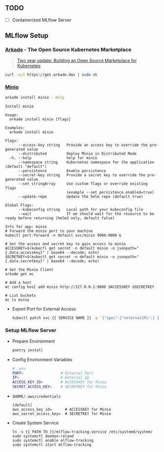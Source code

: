 ## TODO

- [ ] Containerized MLflow Server


## MLflow Setup
### [Arkade](https://github.com/alexellis/arkade) - The Open Source Kubernetes Marketplace
> [Two year update: Building an Open Source Marketplace for Kubernetes](https://blog.alexellis.io/kubernetes-marketplace-two-year-update/)
```bash
curl -sLS https://get.arkade.dev | sudo sh
```

### [Minio](https://min.io)
```bash
arkade install minio --help
```
```
Install minio

Usage:
  arkade install minio [flags]

Examples:
  arkade install minio

Flags:
      --access-key string   Provide an access key to override the pre-generated value
      --distributed         Deploy Minio in Distributed Mode
  -h, --help                help for minio
      --namespace string    Kubernetes namespace for the application (default "default")
      --persistence         Enable persistence
      --secret-key string   Provide a secret key to override the pre-generated value
      --set stringArray     Use custom flags or override existing flags 
                            (example --set persistence.enabled=true)
      --update-repo         Update the helm repo (default true)

Global Flags:
      --kubeconfig string   Local path for your kubeconfig file
      --wait                If we should wait for the resource to be ready before returning (helm3 only, default false)
```
```
Info for app: minio
# Forward the minio port to your machine
kubectl port-forward -n default svc/minio 9000:9000 &

# Get the access and secret key to gain access to minio
ACCESSKEY=$(kubectl get secret -n default minio -o jsonpath="{.data.accesskey}" | base64 --decode; echo)
SECRETKEY=$(kubectl get secret -n default minio -o jsonpath="{.data.secretkey}" | base64 --decode; echo)

# Get the Minio Client
arkade get mc

# Add a host
mc config host add minio http://127.0.0.1:9000 $ACCESSKEY $SECRETKEY

# List buckets
mc ls minio
```
* Export Port for External Access
  ```bash
  kubectl patch svc {{ SERVICE NAME }} -p '{"spec":{"externalIPs":[ {{ EXTERNAL IP }} ]}}'
  ```

### Setup MLflow Server
* Prepare Environment
  ```bash
  poetry install
  ```
* Config Environment Variables
  ```bash
  # .env
  PORT=                 # External Port
  IP=                   # External Ip
  ACCESS_KEY_ID=        # ACCESSKEY for Minio
  SECRET_ACCESS_KEY=    # SECRETKEY for Minio
  ```
* `$HOME/.aws/credentials`
  ```
  [default]
  aws_access_key_id=      # ACCESSKEY for Minio
  aws_secret_access_key=  # SECRETKEY for Minio
  ```
* Create System Service
  ```
  ln -s {{ PATH TO }}/mlflow-tracking.service /etc/systemd/system/
  sudo systemctl daemon-reload
  sudo systemctl enable mlflow-tracking 
  sudo systemctl start mlflow-tracking 
  ```
